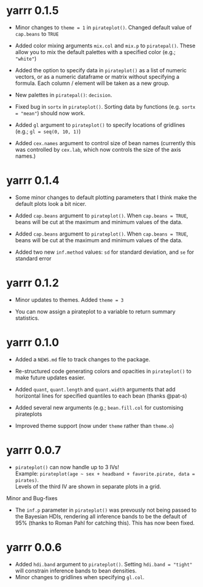 # yarrr 0.1.5

* Minor changes to `theme = 1` in `pirateplot()`. Changed default value of `cap.beans` to `TRUE`

* Added color mixing arguments `mix.col` and `mix.p` to `piratepal()`. These allow you to mix the default palettes with a specified color (e.g.; `"white"`)

* Added the option to specify data in `pirateplot()` as a list of numeric vectors, or as a numeric dataframe or matrix without specifying a formula. Each column / element will be taken as a new group.

* New palettes in `piratepal()`: `decision`.

* Fixed bug in `sortx` in `pirateplot()`. Sorting data by functions (e.g. `sortx = "mean"`) should now work.

* Added `gl` argument to `pirateplot()` to specify locations of gridlines (e.g.; `gl = seq(0, 10, 1)`)

* Added `cex.names` argument to control size of bean names (currently this was controlled by `cex.lab`, which now controls the size of the axis names.)

# yarrr 0.1.4

* Some minor changes to default plotting parameters that I think make the default plots look a bit nicer.

* Added `cap.beans` argument to `pirateplot()`. When `cap.beans = TRUE`, beans will be cut at the maximum and minimum values of the data.

* Added `cap.beans` argument to `pirateplot()`. When `cap.beans = TRUE`, beans will be cut at the maximum and minimum values of the data.

* Added two new `inf.method` values: `sd` for standard deviation, and `se` for standard error

# yarrr 0.1.2

* Minor updates to themes. Added `theme = 3`

* You can now assign a pirateplot to a variable to return summary statistics.

# yarrr 0.1.0

* Added a `NEWS.md` file to track changes to the package.

* Re-structured code generating colors and opacities in `pirateplot()` to make future updates easier.

* Added `quant`, `quant.length` and `quant.width` arguments that add horizontal lines for specified quantiles to each bean (thanks @pat-s)

* Added several new arguments (e.g.;  `bean.fill.col` for customising pirateplots

* Improved theme support (now under `theme` rather than `theme.o`)


# yarrr 0.0.7

* `pirateplot()` can now handle up to 3 IVs!  
Example: `pirateplot(age ~ sex + headband + favorite.pirate, data = pirates)`.   
Levels of the third IV are shown in separate plots in a grid.

Minor and Bug-fixes

- The `inf.p` parameter in `pirateplot()` was prevously not being passed to the Bayesian HDIs, rendering all inference bands to be the default of 95% (thanks to Roman Pahl for catching this). This has now been fixed.

# yarrr 0.0.6

* Added `hdi.band` argument to `pirateplot()`. Setting `hdi.band = "tight"` will constrain inference bands to bean densities.
* Minor changes to gridlines when specifying `gl.col`.



